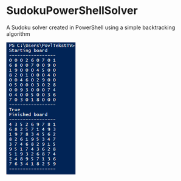 # SudokuPowerShellSolver
 A Sudoku solver created in PowerShell using a simple backtracking algorithm

![alt text](https://github.com/povlteksttv/SudokuPowerShellSolver/blob/master/solved.png?raw=true)
